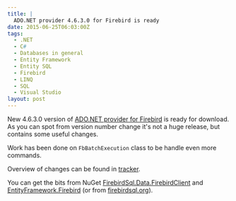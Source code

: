 ```yaml
---
title: |
  ADO.NET provider 4.6.3.0 for Firebird is ready
date: 2015-06-25T06:03:00Z
tags:
  - .NET
  - C#
  - Databases in general
  - Entity Framework
  - Entity SQL
  - Firebird
  - LINQ
  - SQL
  - Visual Studio
layout: post
---
```

New 4.6.3.0 version of [ADO.NET provider for Firebird][1] is ready for download. As you can spot from version number change it's not a huge release, but contains some useful changes.

<!-- excerpt -->

Work has been done on `FbBatchExecution` class to be handle even more commands.

Overview of changes can be found in [tracker][4].

You can get the bits from NuGet [FirebirdSql.Data.FirebirdClient][2] and [EntityFramework.Firebird][3] (or from [firebirdsql.org][1]).

[1]: http://www.firebirdsql.org/en/net-provider/
[2]: http://www.nuget.org/packages/FirebirdSql.Data.FirebirdClient/
[3]: http://www.nuget.org/packages/EntityFramework.Firebird/
[4]: http://tracker.firebirdsql.org/secure/ReleaseNote.jspa?version=10680&styleName=Text&projectId=10003&Create=Create